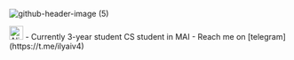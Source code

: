 ![github-header-image (5)](https://github.com/user-attachments/assets/9c1db7aa-91af-41e3-a1f4-9c2112880b5e)


<img src="https://raw.githubusercontent.com/Tarikul-Islam-Anik/Animated-Fluent-Emojis/master/Emojis/Smilies/Alien%20Monster.png" alt="Alien Monster" width="25" height="25" />
-  Currently 3-year student CS student in MAI
-  Reach me on [telegram](https://t.me/ilyaiv4)

<!--
**Riter/Riter** is a ✨ _special_ ✨ repository because its `README.md` (this file) appears on your GitHub profile.

Here are some ideas to get you started:

- 🔭 I’m currently working on ...
- 🌱 I’m currently learning ...
- 👯 I’m looking to collaborate on ...
- 🤔 I’m looking for help with ...
- 💬 Ask me about ...
- 📫 How to reach me: ...
- 😄 Pronouns: ...
- ⚡ Fun fact: ...
-->
